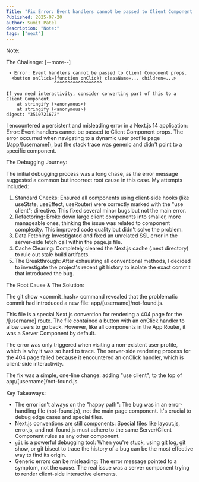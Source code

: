 ```yaml
---
Title: "Fix Error: Event handlers cannot be passed to Client Component props."
Published: 2025-07-20
author: Sumit Patel
description: "Note:"
tags: ["next"]
---
```


  Note: 

  The Challenge:
[--more--]
```
 ⨯ Error: Event handlers cannot be passed to Client Component props.
  <button onClick={function onClick} className=... children=...>
                  ^^^^^^^^^^^^^^^^^^

If you need interactivity, consider converting part of this to a Client Component.
    at stringify (<anonymous>)
    at stringify (<anonymous>)
digest: "3510721672"
```


  I encountered a persistent and misleading error in a Next.js 14 application: Error: Event handlers cannot be passed to Client Component props. The error occurred when
  navigating to a dynamic user profile page (/app/[username]), but the stack trace was generic and didn't point to a specific component.

  The Debugging Journey:


  The initial debugging process was a long chase, as the error message suggested a common but incorrect root cause in this case. My attempts included:


   1. Standard Checks: Ensured all components using client-side hooks (like useState, useEffect, useRouter) were correctly marked with the "use client"; directive. This fixed
       several minor bugs but not the main error.
   2. Refactoring: Broke down large client components into smaller, more manageable ones, thinking the issue was related to component complexity. This improved code quality
      but didn't solve the problem.
   3. Data Fetching: Investigated and fixed an unrelated SSL error in the server-side fetch call within the page.js file.
   4. Cache Clearing: Completely cleared the Next.js cache (.next directory) to rule out stale build artifacts.
   5. The Breakthrough: After exhausting all conventional methods, I decided to investigate the project's recent git history to isolate the exact commit that introduced the
      bug.

  The Root Cause & The Solution:


  The git show <commit_hash> command revealed that the problematic commit had introduced a new file: app/[username]/not-found.js.


  This file is a special Next.js convention for rendering a 404 page for the /[username] route. The file contained a button with an onClick handler to allow users to go
  back. However, like all components in the App Router, it was a Server Component by default.


  The error was only triggered when visiting a non-existent user profile, which is why it was so hard to trace. The server-side rendering process for the 404 page failed
  because it encountered an onClick handler, which is client-side interactivity.


  The fix was a simple, one-line change: adding "use client"; to the top of app/[username]/not-found.js.

  Key Takeaways:


   * The error isn't always on the "happy path": The bug was in an error-handling file (not-found.js), not the main page component. It's crucial to debug edge cases and
     special files.
   * Next.js conventions are still components: Special files like layout.js, error.js, and not-found.js must adhere to the same Server/Client Component rules as any other
     component.
   * `git` is a powerful debugging tool: When you're stuck, using git log, git show, or git bisect to trace the history of a bug can be the most effective way to find its
     origin.
   * Generic errors can be misleading: The error message pointed to a symptom, not the cause. The real issue was a server component trying to render client-side interactive
     elements.
